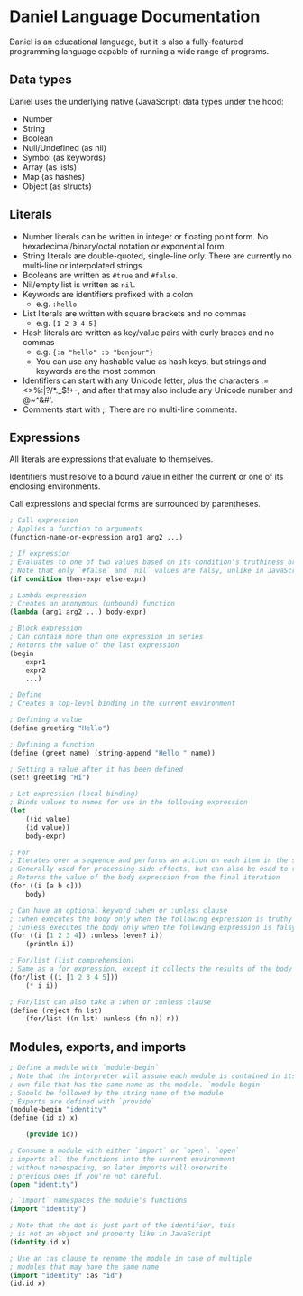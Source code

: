 # Daniel Language Documentation

Daniel is an educational language, but it is also a fully-featured programming language capable of running a wide range of programs.

## Data types

Daniel uses the underlying native (JavaScript) data types under the hood:

- Number
- String
- Boolean
- Null/Undefined (as nil)
- Symbol (as keywords)
- Array (as lists)
- Map (as hashes)
- Object (as structs)

## Literals

- Number literals can be written in integer or floating point form. No hexadecimal/binary/octal notation or exponential form.
- String literals are double-quoted, single-line only. There are currently no multi-line or interpolated strings.
- Booleans are written as `#true` and `#false`.
- Nil/empty list is written as `nil`.
- Keywords are identifiers prefixed with a colon
  - e.g. `:hello`
- List literals are written with square brackets and no commas
  - e.g. `[1 2 3 4 5]`
- Hash literals are written as key/value pairs with curly braces and no commas
  - e.g. `{:a "hello" :b "bonjour"}`
  - You can use any hashable value as hash keys, but strings and keywords are the most common
- Identifiers can start with any Unicode letter, plus the characters :=<>%:|?\/\*.\_$!+-, and after that may also include any Unicode number and @~^&#'.
- Comments start with ;. There are no multi-line comments.

## Expressions

All literals are expressions that evaluate to themselves.

Identifiers must resolve to a bound value in either the current or one of its enclosing environments.

Call expressions and special forms are surrounded by parentheses.

```lisp
; Call expression
; Applies a function to arguments
(function-name-or-expression arg1 arg2 ...)

; If expression
; Evaluates to one of two values based on its condition's truthiness or falsiness
; Note that only `#false` and `nil` values are falsy, unlike in JavaScript
(if condition then-expr else-expr)

; Lambda expression
; Creates an anonymous (unbound) function
(lambda (arg1 arg2 ...) body-expr)

; Block expression
; Can contain more than one expression in series
; Returns the value of the last expression
(begin
    expr1
    expr2
    ...)

; Define
; Creates a top-level binding in the current environment

; Defining a value
(define greeting "Hello")

; Defining a function
(define (greet name) (string-append "Hello " name))

; Setting a value after it has been defined
(set! greeting "Hi")

; Let expression (local binding)
; Binds values to names for use in the following expression
(let
    ((id value)
    (id value))
    body-expr)

; For
; Iterates over a sequence and performs an action on each item in the sequence
; Generally used for processing side effects, but can also be used to reduce a sequence
; Returns the value of the body expression from the final iteration
(for ((i [a b c]))
    body)

; Can have an optional keyword :when or :unless clause
; :when executes the body only when the following expression is truthy
; :unless executes the body only when the following expression is falsy
(for ((i [1 2 3 4]) :unless (even? i))
    (println i))

; For/list (list comprehension)
; Same as a for expression, except it collects the results of the body into a list
(for/list ((i [1 2 3 4 5]))
    (* i i))

; For/list can also take a :when or :unless clause
(define (reject fn lst)
    (for/list ((n lst) :unless (fn n)) n))
```

## Modules, exports, and imports

```lisp
; Define a module with `module-begin`
; Note that the interpreter will assume each module is contained in its
; own file that has the same name as the module. `module-begin`
; Should be followed by the string name of the module
; Exports are defined with `provide`
(module-begin "identity"
(define (id x) x)

    (provide id))

; Consume a module with either `import` or `open`. `open`
; imports all the functions into the current environment
; without namespacing, so later imports will overwrite
; previous ones if you're not careful.
(open "identity")

; `import` namespaces the module's functions
(import "identity")

; Note that the dot is just part of the identifier, this
; is not an object and property like in JavaScript
(identity.id x)

; Use an :as clause to rename the module in case of multiple
; modules that may have the same name
(import "identity" :as "id")
(id.id x)

```

```

```
